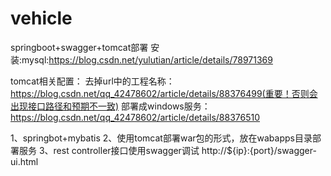 # vehicle
springboot+swagger+tomcat部署
安装:mysql:https://blog.csdn.net/yulutian/article/details/78971369

tomcat相关配置：
去掉url中的工程名称：https://blog.csdn.net/qq_42478602/article/details/88376499(重要！否则会出现接口路径和预期不一致)
部署成windows服务：https://blog.csdn.net/qq_42478602/article/details/88376510


1、springbot+mybatis
2、使用tomcat部署war包的形式，放在wabapps目录部署服务
3、rest controller接口使用swagger调试 
http://${ip}:{port}/swagger-ui.html

